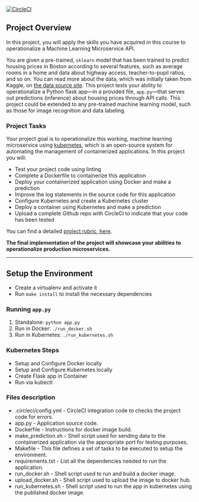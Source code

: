 [![CircleCI](https://circleci.com/gh/rishizek/project-ml-microservice-kubernetes.svg?style=svg)](https://circleci.com/gh/Hashim98/project-ml-microservice-kubernetes)

## Project Overview

In this project, you will apply the skills you have acquired in this course to operationalize a Machine Learning Microservice API. 

You are given a pre-trained, `sklearn` model that has been trained to predict housing prices in Boston according to several features, such as average rooms in a home and data about highway access, teacher-to-pupil ratios, and so on. You can read more about the data, which was initially taken from Kaggle, on [the data source site](https://www.kaggle.com/c/boston-housing). This project tests your ability to operationalize a Python flask app—in a provided file, `app.py`—that serves out predictions (inference) about housing prices through API calls. This project could be extended to any pre-trained machine learning model, such as those for image recognition and data labeling.

### Project Tasks

Your project goal is to operationalize this working, machine learning microservice using [kubernetes](https://kubernetes.io/), which is an open-source system for automating the management of containerized applications. In this project you will:
* Test your project code using linting
* Complete a Dockerfile to containerize this application
* Deploy your containerized application using Docker and make a prediction
* Improve the log statements in the source code for this application
* Configure Kubernetes and create a Kubernetes cluster
* Deploy a container using Kubernetes and make a prediction
* Upload a complete Github repo with CircleCI to indicate that your code has been tested

You can find a detailed [project rubric, here](https://review.udacity.com/#!/rubrics/2576/view).

**The final implementation of the project will showcase your abilities to operationalize production microservices.**

---

## Setup the Environment

* Create a virtualenv and activate it
* Run `make install` to install the necessary dependencies

### Running `app.py`

1. Standalone:  `python app.py`
2. Run in Docker:  `./run_docker.sh`
3. Run in Kubernetes:  `./run_kubernetes.sh`

### Kubernetes Steps

* Setup and Configure Docker locally
* Setup and Configure Kubernetes locally
* Create Flask app in Container
* Run via kubectl

### Files description

* .circleci/config.yml - CircleCI integration code to checks the project code for errors.
* app.py - Application source code.
* Dockerfile - Instructions for docker image build.
* make_prediction.sh - Shell script used for sending data to the containerized application via the appropriate port for testing purposes.
* Makefile - This file defines a set of tasks to be executed to setup the environment.
* requirements.txt - List all the dependencies needed to run the application.
* run_docker.sh - Shell script used to run and build a docker image.
* upload_docker.sh - Shell script used to upload the image to docker hub.
* run_kubernetes.sh - Shell script used to run the app in kubernetes using the published docker image.
